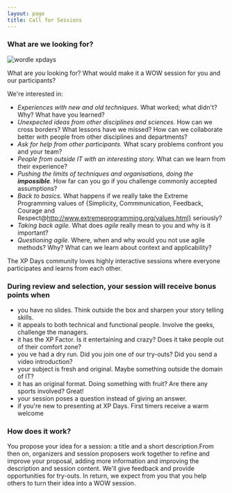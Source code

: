```yaml
---
layout: page
title: Call for Sessions
---
```


### What are we looking for?

![wordle xpdays]({{site.baseurl}}/img/wordle-xpdays5.png)

What are *you* looking for? What would make it a WOW session for you and our participants?

We're interested in:

   * *Experiences with new and old techniques.* What worked; what didn't? Why? What have you learned?
   * *Unexpected ideas from other disciplines and sciences.* How can we cross borders? What lessons have we missed? How can we collaborate better with people from other disciplines and departments?
   * *Ask for help from other participants.* What scary problems confront you and your team?
   * *People from outside IT with an interesting story.* What can we learn from their experience?
   * *Pushing the limits of techniques and organisations, doing the __impossible__.* How far can you go if you challenge commonly accepted assumptions?
   * *Back to basics.* What happens if we really take the Extreme Programming values of {Simplicity, Commmunication, Feedback, Courage and Respect@http://www.extremeprogramming.org/values.html} seriously?
   * *Taking back agile.* What does *agile* really mean to you and why is it important?
   * *Questioning agile.* Where, when and why would you not use agile methods? Why? What can we learn about context and applicability?

The XP Days community loves highly interactive sessions where everyone participates and learns from each other.

### During review and selection, your session will receive bonus points when

   * you have no slides. Think outside the box and sharpen your story telling skills.
   *  it appeals to both technical and functional people. Involve the geeks, challenge the managers.
   *  it has the XP Factor. Is it entertaining and crazy? Does it take people out of their comfort zone?
   *  you ve had a dry run. Did you join one of our try-outs? Did you send a video introduction?
   *  your subject is fresh and original. Maybe something outside the domain of IT?
   *  it has an original format. Doing something with fruit? Are there any sports involved? Great!
   *  your session poses a question instead of giving an answer.
   *  if you're new to presenting at XP Days. First timers receive a warm welcome


### How does it work?

You propose your idea for a session: a title and a short description.From then on, organizers and session proposers work together to refine and improve your proposal, adding more information and improving the description and session content. We'll give feedback and provide opportunities for try-outs. In return, we expect from you that you help others to turn their idea into a WOW session.


